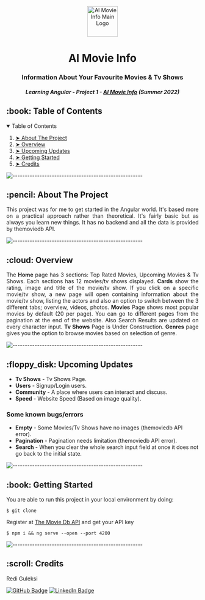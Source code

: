 <p align="center"> 
  <img src="https://al-movie-info.netlify.app/assets/images/logo.png" alt="Al Movie Info Main Logo" width="80px" height="80px">
</p>
<h1 align="center"> Al Movie Info </h1>
<h3 align="center"> Information About Your Favourite Movies & Tv Shows </h3>
<h5 align="center"> Learning Angular - Project 1 - <a href="https://al-movie-info.netlify.app/movies">Al Movie Info</a> (Summer 2022) </h5>

<!-- TABLE OF CONTENTS -->
<h2 id="table-of-contents"> :book: Table of Contents</h2>

<details open="open">
  <summary>Table of Contents</summary>
  <ol>
    <li><a href="#about-the-project"> ➤ About The Project</a></li>
    <li><a href="#overview"> ➤ Overview</a></li>
    <li><a href="#updates"> ➤ Upcoming Updates</a></li>
    <li><a href="#getting-started"> ➤ Getting Started</a></li>
    <li><a href="#credits"> ➤ Credits</a></li>
  </ol>
</details>

![-----------------------------------------------------](https://github.com/RediG7/Movie-App-Angular/blob/main/rainbow.png)

<!-- ABOUT THE PROJECT -->
<h2 id="about-the-project"> :pencil: About The Project</h2>

<p align="justify"> 
  This project was for me to get started in the Angular world. It's based more on a practical approach rather than theoretical. It's fairly basic but as always you learn new things. It has no backend and all the data is provided by themoviedb API.
</p>

![-----------------------------------------------------](https://github.com/RediG7/Movie-App-Angular/blob/main/rainbow.png)

<!-- OVERVIEW -->
<h2 id="overview"> :cloud: Overview</h2>
  
<p align="justify"> 
  The <strong>Home</strong> page has 3 sections: Top Rated Movies, Upcoming Movies & Tv Shows. Each sections has 12 movies/tv shows displayed. <strong>Cards</strong> show the rating, image and title of the movie/tv show.
   If you click on a specific movie/tv show, a new page will open containing information about the movie/tv show, listing the actors and also an option to switch between the 3 different tabs; overview, videos, photos.
  <strong>Movies</strong> Page shows most popular movies by default (20 per page). You can go to different pages from the pagination at the end of the website. Also Search Results are updated on every character input. 
  <strong>Tv Shows</strong> Page is Under Construction.
  <strong>Genres</strong> page gives you the option to browse movies based on selection of genre.
</p>

![-----------------------------------------------------](https://github.com/RediG7/Movie-App-Angular/blob/main/rainbow.png)

<!-- PROJECT FILES DESCRIPTION -->
<h2 id="updates"> :floppy_disk: Upcoming Updates</h2>

<ul>
  <li><b>Tv Shows</b> - Tv Shows Page.</li>
  <li><b>Users</b> - Signup/Login users.</li>
  <li><b>Community</b> - A place where users can interact and discuss.</li>
  <li><b>Speed</b> - Website Speed (Based on image quality).</li>
</ul>

<h3> Some known bugs/errors</h3>
<ul>
  <li><b>Empty</b> - Some Movies/Tv Shows have no images (themoviedb API error). </li>
  <li><b>Pagination</b> - Pagination needs limitation (themoviedb API error).</li>
  <li><b>Search</b> - When you clear the whole search input field at once it does not go back to the initial state.</li>
</ul>

![-----------------------------------------------------](https://github.com/RediG7/Movie-App-Angular/blob/main/rainbow.png)

<!-- GETTING STARTED -->
<h2 id="getting-started"> :book: Getting Started</h2>

<p>You are able to run this project in your local environment by doing:</p>
<pre><code>$ git clone</code></pre>
<p>Register at <a href="https://www.themoviedb.org/signup">The Movie Db API</a> and get your API key</p>
<pre><code>$ npm i && ng serve --open --port 4200</code></pre>

![-----------------------------------------------------](https://github.com/RediG7/Movie-App-Angular/blob/main/rainbow.png)

<!-- CREDITS -->
<h2 id="credits"> :scroll: Credits</h2>

Redi Guleksi

[![GitHub Badge](https://img.shields.io/badge/GitHub-100000?style=for-the-badge&logo=github&logoColor=white)](https://github.com/RediG7)
[![LinkedIn Badge](https://img.shields.io/badge/LinkedIn-0077B5?style=for-the-badge&logo=linkedin&logoColor=white)](https://www.linkedin.com/in/redi-guleksi-0164991b1/)
